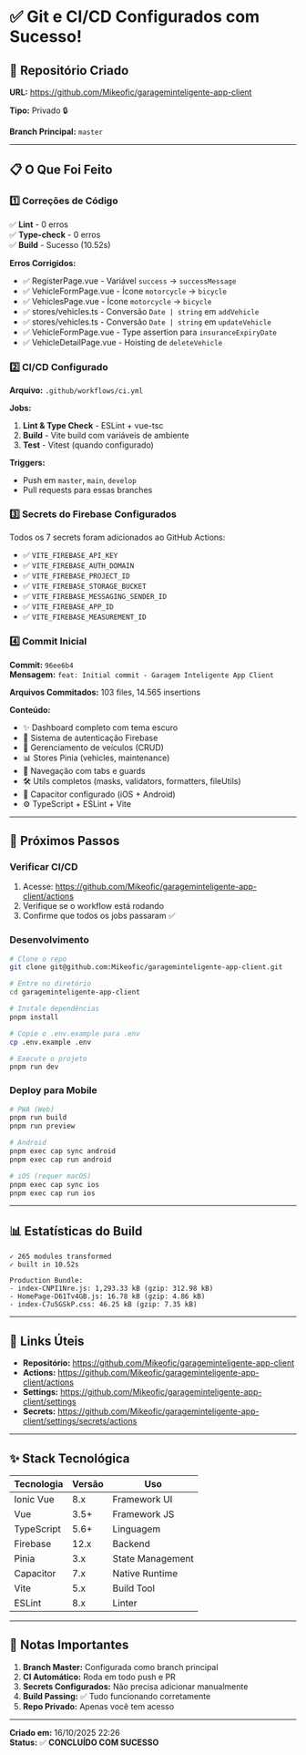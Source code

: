 # ✅ Git e CI/CD Configurados com Sucesso!

## 🎉 Repositório Criado

**URL:** https://github.com/Mikeofic/garageminteligente-app-client

**Tipo:** Privado 🔒

**Branch Principal:** `master`

---

## 📋 O Que Foi Feito

### 1️⃣ Correções de Código
✅ **Lint** - 0 erros  
✅ **Type-check** - 0 erros  
✅ **Build** - Sucesso (10.52s)

**Erros Corrigidos:**
- ✅ RegisterPage.vue - Variável `success` → `successMessage`
- ✅ VehicleFormPage.vue - Ícone `motorcycle` → `bicycle`
- ✅ VehiclesPage.vue - Ícone `motorcycle` → `bicycle`
- ✅ stores/vehicles.ts - Conversão `Date | string` em `addVehicle`
- ✅ stores/vehicles.ts - Conversão `Date | string` em `updateVehicle`
- ✅ VehicleFormPage.vue - Type assertion para `insuranceExpiryDate`
- ✅ VehicleDetailPage.vue - Hoisting de `deleteVehicle`

### 2️⃣ CI/CD Configurado

**Arquivo:** `.github/workflows/ci.yml`

**Jobs:**
1. **Lint & Type Check** - ESLint + vue-tsc
2. **Build** - Vite build com variáveis de ambiente
3. **Test** - Vitest (quando configurado)

**Triggers:**
- Push em `master`, `main`, `develop`
- Pull requests para essas branches

### 3️⃣ Secrets do Firebase Configurados

Todos os 7 secrets foram adicionados ao GitHub Actions:
- ✅ `VITE_FIREBASE_API_KEY`
- ✅ `VITE_FIREBASE_AUTH_DOMAIN`
- ✅ `VITE_FIREBASE_PROJECT_ID`
- ✅ `VITE_FIREBASE_STORAGE_BUCKET`
- ✅ `VITE_FIREBASE_MESSAGING_SENDER_ID`
- ✅ `VITE_FIREBASE_APP_ID`
- ✅ `VITE_FIREBASE_MEASUREMENT_ID`

### 4️⃣ Commit Inicial

**Commit:** `96ee6b4`  
**Mensagem:** `feat: Initial commit - Garagem Inteligente App Client`

**Arquivos Commitados:** 103 files, 14.565 insertions

**Conteúdo:**
- ✨ Dashboard completo com tema escuro
- 🔐 Sistema de autenticação Firebase
- 🚗 Gerenciamento de veículos (CRUD)
- 📊 Stores Pinia (vehicles, maintenance)
- 🧭 Navegação com tabs e guards
- 🛠️ Utils completos (masks, validators, formatters, fileUtils)
- 📱 Capacitor configurado (iOS + Android)
- ⚙️ TypeScript + ESLint + Vite

---

## 🚀 Próximos Passos

### Verificar CI/CD
1. Acesse: https://github.com/Mikeofic/garageminteligente-app-client/actions
2. Verifique se o workflow está rodando
3. Confirme que todos os jobs passaram ✅

### Desenvolvimento
```bash
# Clone o repo
git clone git@github.com:Mikeofic/garageminteligente-app-client.git

# Entre no diretório
cd garageminteligente-app-client

# Instale dependências
pnpm install

# Copie o .env.example para .env
cp .env.example .env

# Execute o projeto
pnpm run dev
```

### Deploy para Mobile
```bash
# PWA (Web)
pnpm run build
pnpm run preview

# Android
pnpm exec cap sync android
pnpm exec cap run android

# iOS (requer macOS)
pnpm exec cap sync ios
pnpm exec cap run ios
```

---

## 📊 Estatísticas do Build

```
✓ 265 modules transformed
✓ built in 10.52s

Production Bundle:
- index-CNPI1Nre.js: 1,293.33 kB (gzip: 312.98 kB)
- HomePage-D61Tv4GB.js: 16.78 kB (gzip: 4.86 kB)
- index-C7u5GSkP.css: 46.25 kB (gzip: 7.35 kB)
```

---

## 🔗 Links Úteis

- **Repositório:** https://github.com/Mikeofic/garageminteligente-app-client
- **Actions:** https://github.com/Mikeofic/garageminteligente-app-client/actions
- **Settings:** https://github.com/Mikeofic/garageminteligente-app-client/settings
- **Secrets:** https://github.com/Mikeofic/garageminteligente-app-client/settings/secrets/actions

---

## ✨ Stack Tecnológica

| Tecnologia | Versão | Uso |
|-----------|--------|-----|
| Ionic Vue | 8.x | Framework UI |
| Vue | 3.5+ | Framework JS |
| TypeScript | 5.6+ | Linguagem |
| Firebase | 12.x | Backend |
| Pinia | 3.x | State Management |
| Capacitor | 7.x | Native Runtime |
| Vite | 5.x | Build Tool |
| ESLint | 8.x | Linter |

---

## 📝 Notas Importantes

1. **Branch Master:** Configurada como branch principal
2. **CI Automático:** Roda em todo push e PR
3. **Secrets Configurados:** Não precisa adicionar manualmente
4. **Build Passing:** ✅ Tudo funcionando corretamente
5. **Repo Privado:** Apenas você tem acesso

---

**Criado em:** 16/10/2025 22:26  
**Status:** ✅ **CONCLUÍDO COM SUCESSO**


